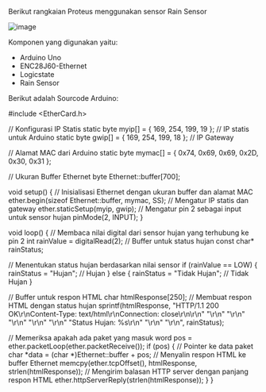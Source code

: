 Berikut rangkaian Proteus menggunakan sensor Rain Sensor

![image](https://github.com/MarcellinoAditiyaYahya06/EAS_IOT_RAIN_SENSOR/assets/172895496/bde0277f-830e-4e64-a021-90256fdf7901)

Komponen yang digunakan yaitu:
- Arduino Uno
- ENC28J60-Ethernet
- Logicstate
- Rain Sensor

Berikut adalah Sourcode Arduino:

#include <EtherCard.h>

// Konfigurasi IP Statis
static byte myip[] = { 169, 254, 199, 19 }; // IP statis untuk Arduino
static byte gwip[] = { 169, 254, 199, 18 }; // IP Gateway

// Alamat MAC dari Arduino
static byte mymac[] = { 0x74, 0x69, 0x69, 0x2D, 0x30, 0x31 };

// Ukuran Buffer Ethernet
byte Ethernet::buffer[700];

void setup() {
  // Inisialisasi Ethernet dengan ukuran buffer dan alamat MAC
  ether.begin(sizeof Ethernet::buffer, mymac, SS);
  // Mengatur IP statis dan gateway
  ether.staticSetup(myip, gwip);
  // Mengatur pin 2 sebagai input untuk sensor hujan
  pinMode(2, INPUT);
}

void loop() {
  // Membaca nilai digital dari sensor hujan yang terhubung ke pin 2
  int rainValue = digitalRead(2);
  // Buffer untuk status hujan
  const char* rainStatus;

  // Menentukan status hujan berdasarkan nilai sensor
  if (rainValue == LOW) {
    rainStatus = "Hujan"; // Hujan
  } else {
    rainStatus = "Tidak Hujan"; // Tidak Hujan
  }

  // Buffer untuk respon HTML
  char htmlResponse[250];
  // Membuat respon HTML dengan status hujan
  sprintf(htmlResponse, "HTTP/1.1 200 OK\r\nContent-Type: text/html\r\nConnection: close\r\n\r\n"
                        "<html>\r\n"
                        "<head>\r\n"
                        "<meta http-equiv='refresh' content='3'>\r\n"
                        "</head>\r\n"
                        "<body>\r\n"
                        "Status Hujan: %s\r\n"
                        "</body>\r\n"
                        "</html>\r\n", rainStatus);

  // Memeriksa apakah ada paket yang masuk
  word pos = ether.packetLoop(ether.packetReceive());
  if (pos) {
    // Pointer ke data paket
    char *data = (char *)Ethernet::buffer + pos;
    // Menyalin respon HTML ke buffer Ethernet
    memcpy(ether.tcpOffset(), htmlResponse, strlen(htmlResponse));
    // Mengirim balasan HTTP server dengan panjang respon HTML
    ether.httpServerReply(strlen(htmlResponse));
  }
}

